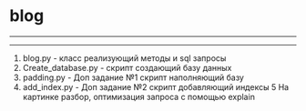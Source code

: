 
blog
============

-------

-------
1. blog.py - класс реализующий методы и sql запросы
2. Create_database.py - скрипт создающий базу данных
3. padding.py - Доп задание №1 скрипт наполняющий базу
4. add_index.py - Доп задание №2 скрипт добавляющий индексы
5 На картинке разбор, оптимизация запроса с помощью explain

